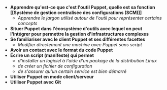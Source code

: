 - **Apprendre qu'est-ce que c'est l'outil Puppet, quelle est sa fonction [[Système de gestion centralisée des configurations (SCM)]]**
    - *Apprendre le jargon utilisé autour de l'outil pour représenter certains concepts*
- **Situer Puppet dans l'écosystème d'outils avec lequel on peut l'intégrer pour permettre la gestion d'infrastructures complexes**
- **Se familiariser avec le client Puppet et ses différentes facettes**
    - *Modifier directement une machine avec Puppet sans script*
- **Avoir un contact avec le format du code Puppet**
- **Écrire un script (manifeste) qui permet**
    - *d'installer un logiciel à l'aide d'un package de la distribution Linux*
    - *de créer un fichier de configuration*
    - *de s'assurer qu'un certain service est bien démarré*
- **Utiliser Puppet en mode client/serveur**
- **Utiliser Puppet avec Git**